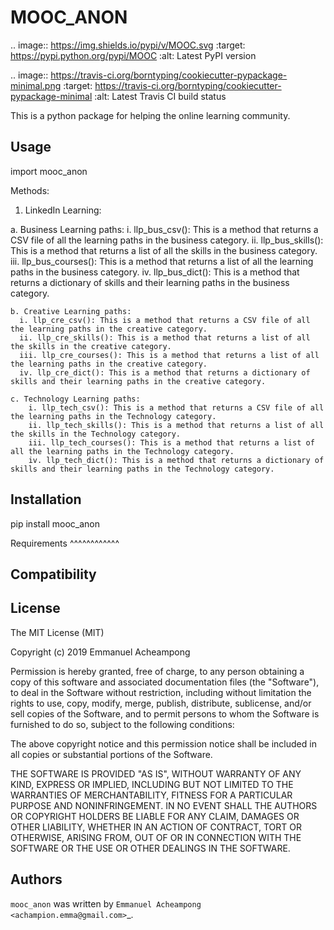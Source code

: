 MOOC_ANON
====

.. image:: https://img.shields.io/pypi/v/MOOC.svg
    :target: https://pypi.python.org/pypi/MOOC
    :alt: Latest PyPI version

.. image:: https://travis-ci.org/borntyping/cookiecutter-pypackage-minimal.png
   :target: https://travis-ci.org/borntyping/cookiecutter-pypackage-minimal
   :alt: Latest Travis CI build status

This is a python package for helping the online learning community.

Usage
-----
import mooc_anon

Methods:

1. LinkedIn Learning:

  a. Business Learning paths:
    i. llp_bus_csv(): This is a method that returns a CSV file of all the learning paths in the business category.
    ii. llp_bus_skills(): This is a method that returns a list of all the skills in the business category.
    iii. llp_bus_courses(): This is a method that returns a list of all the learning paths in the business category.
    iv. llp_bus_dict(): This is a method that returns a dictionary of skills and their learning paths in the business category.


    b. Creative Learning paths:
      i. llp_cre_csv(): This is a method that returns a CSV file of all the learning paths in the creative category.
      ii. llp_cre_skills(): This is a method that returns a list of all the skills in the creative category.
      iii. llp_cre_courses(): This is a method that returns a list of all the learning paths in the creative category.
      iv. llp_cre_dict(): This is a method that returns a dictionary of skills and their learning paths in the creative category.

    c. Technology Learning paths:
        i. llp_tech_csv(): This is a method that returns a CSV file of all the learning paths in the Technology category.
        ii. llp_tech_skills(): This is a method that returns a list of all the skills in the Technology category.
        iii. llp_tech_courses(): This is a method that returns a list of all the learning paths in the Technology category.
        iv. llp_tech_dict(): This is a method that returns a dictionary of skills and their learning paths in the Technology category.


Installation
------------
pip install mooc_anon

Requirements
^^^^^^^^^^^^

Compatibility
-------------

License
-------
The MIT License (MIT)

Copyright (c) 2019 Emmanuel Acheampong

Permission is hereby granted, free of charge, to any person obtaining a copy
of this software and associated documentation files (the "Software"), to deal
in the Software without restriction, including without limitation the rights
to use, copy, modify, merge, publish, distribute, sublicense, and/or sell
copies of the Software, and to permit persons to whom the Software is
furnished to do so, subject to the following conditions:

The above copyright notice and this permission notice shall be included in all
copies or substantial portions of the Software.

THE SOFTWARE IS PROVIDED "AS IS", WITHOUT WARRANTY OF ANY KIND, EXPRESS OR
IMPLIED, INCLUDING BUT NOT LIMITED TO THE WARRANTIES OF MERCHANTABILITY,
FITNESS FOR A PARTICULAR PURPOSE AND NONINFRINGEMENT. IN NO EVENT SHALL THE
AUTHORS OR COPYRIGHT HOLDERS BE LIABLE FOR ANY CLAIM, DAMAGES OR OTHER
LIABILITY, WHETHER IN AN ACTION OF CONTRACT, TORT OR OTHERWISE, ARISING FROM,
OUT OF OR IN CONNECTION WITH THE SOFTWARE OR THE USE OR OTHER DEALINGS IN THE
SOFTWARE.


Authors
-------

`mooc_anon` was written by `Emmanuel Acheampong <achampion.emma@gmail.com>`_.
